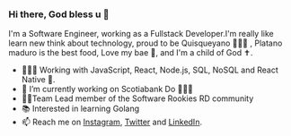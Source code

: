 ### Hi there, God bless u 👋




I'm a Software Engineer, working as a Fullstack Developer.I'm really like learn new think about technology, proud to be Quisqueyano 👨🏻‍🦱 , Platano maduro is the best food, Love my bae 🥰, and I'm a child of God ✝️.



- 👨🏻‍💻 Working with JavaScript, React, Node.js, SQL, NoSQL and React Native 📲.
- 🔭 I’m currently working on Scotiabank Do 👨🏻‍💻
- 👨‍🏫Team Lead member of the Software Rookies RD community 
- 📚 Interested in learning Golang
- 📫 Reach me on [Instagram](https://www.instagram.com/jimmond_dev), [Twitter](https://twitter.com/JimmyOrtiz99) and [LinkedIn](https://www.linkedin.com/in/jimmy-ortiz9903/). 

